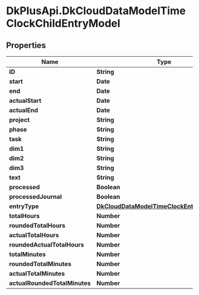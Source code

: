 # DkPlusApi.DkCloudDataModelTimeClockChildEntryModel

## Properties
Name | Type | Description | Notes
------------ | ------------- | ------------- | -------------
**ID** | **String** |  | [optional] 
**start** | **Date** |  | [optional] 
**end** | **Date** |  | [optional] 
**actualStart** | **Date** |  | [optional] 
**actualEnd** | **Date** |  | [optional] 
**project** | **String** |  | [optional] 
**phase** | **String** |  | [optional] 
**task** | **String** |  | [optional] 
**dim1** | **String** |  | [optional] 
**dim2** | **String** |  | [optional] 
**dim3** | **String** |  | [optional] 
**text** | **String** |  | [optional] 
**processed** | **Boolean** |  | [optional] 
**processedJournal** | **Boolean** |  | [optional] 
**entryType** | [**DkCloudDataModelTimeClockEntryTypeModel**](DkCloudDataModelTimeClockEntryTypeModel.md) |  | [optional] 
**totalHours** | **Number** |  | [optional] 
**roundedTotalHours** | **Number** |  | [optional] 
**actualTotalHours** | **Number** |  | [optional] 
**roundedActualTotalHours** | **Number** |  | [optional] 
**totalMinutes** | **Number** |  | [optional] 
**roundedTotalMinutes** | **Number** |  | [optional] 
**actualTotalMinutes** | **Number** |  | [optional] 
**actualRoundedTotalMinutes** | **Number** |  | [optional] 


